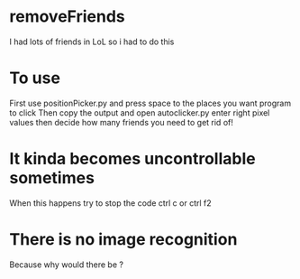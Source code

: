 # removeFriends
I had lots of friends in LoL so i had to do this
# To use
First use positionPicker.py and press space to the places you want program to click
Then copy the output and open autoclicker.py enter right pixel values then decide how
many friends you need to get rid of!
# It kinda becomes uncontrollable sometimes
When this happens try to stop the code ctrl c or ctrl f2
# There is no image recognition
Because why would there be ?
